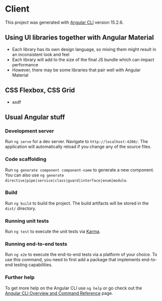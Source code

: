 # Client

This project was generated with [Angular CLI](https://github.com/angular/angular-cli) version 15.2.6.

## Using UI libraries together with Angular Material

- Each library has its own design language, so mixing them might result in an inconsistent look and feel
- Each library will add to the size of the final JS bundle which can impact performance
- However, there may be some libraries that pair well with Angular Material

## CSS Flexbox, CSS Grid

- asdf

## Usual Angular stuff

### Development server

Run `ng serve` for a dev server. Navigate to `http://localhost:4200/`. The application will automatically reload if you change any of the source files.

### Code scaffolding

Run `ng generate component component-name` to generate a new component. You can also use `ng generate directive|pipe|service|class|guard|interface|enum|module`.

### Build

Run `ng build` to build the project. The build artifacts will be stored in the `dist/` directory.

### Running unit tests

Run `ng test` to execute the unit tests via [Karma](https://karma-runner.github.io).

### Running end-to-end tests

Run `ng e2e` to execute the end-to-end tests via a platform of your choice. To use this command, you need to first add a package that implements end-to-end testing capabilities.

### Further help

To get more help on the Angular CLI use `ng help` or go check out the [Angular CLI Overview and Command Reference](https://angular.io/cli) page.
